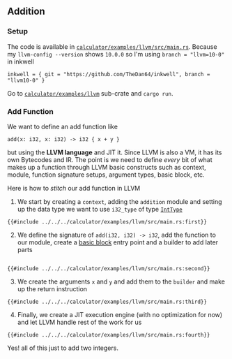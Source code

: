 ##  Addition


### Setup

The code is available in [`calculator/examples/llvm/src/main.rs`](https://github.com/ehsanmok/create-your-own-lang-with-rust/blob/master/calculator/examples/llvm/src/main.rs). Because my `llvm-config --version` shows `10.0.0` so I'm using `branch = "llvm=10-0"` in inkwell

```text
inkwell = { git = "https://github.com/TheDan64/inkwell", branch = "llvm10-0" }
```

Go to [`calculator/examples/llvm`](https://github.com/ehsanmok/create-your-own-lang-with-rust/blob/master/calculator/examples/llvm/) sub-crate and `cargo run`.


### Add Function

We want to define an add function like

```
add(x: i32, x: i32) -> i32 { x + y }
```

but using the **LLVM language** and JIT it. Since LLVM is also a VM, it has its own Bytecodes and IR. The point is we need to define *every* bit of what makes up a function through LLVM basic constructs such as context, module, function signature setups, argument types, basic block, etc.

Here is how to *stitch* our add function in LLVM

1. We start by creating a `context`, adding the `addition` module and setting up the data type we want to use `i32_type` of type [`IntType`](https://thedan64.github.io/inkwell/inkwell/types/struct.IntType.html)

```rust,ignore
{{#include ../../../calculator/examples/llvm/src/main.rs:first}}
```

2. We define the signature of `add(i32, i32) -> i32`, add the function to our module, create a [basic block](https://thedan64.github.io/inkwell/inkwell/basic_block/index.html) entry point and a builder to add later parts

```rust,ignore

{{#include ../../../calculator/examples/llvm/src/main.rs:second}}
```

3. We create the arguments `x` and `y` and add them to the `builder` and make up the return instruction

```rust,ignore
{{#include ../../../calculator/examples/llvm/src/main.rs:third}}
```

4. Finally, we create a JIT execution engine (with no optimization for now) and let LLVM handle rest of the work for us

```rust,ignore
{{#include ../../../calculator/examples/llvm/src/main.rs:fourth}}
```

Yes! all of this just to add two integers.
